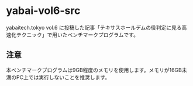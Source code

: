 # yabai-vol6-src

yabaitech.tokyo vol.6 に投稿した記事「テキサスホールデムの役判定に見る高速化テクニック」で用いたベンチマークプログラムです。

## 注意

本ベンチマークプログラムは9GB程度のメモリを使用します。メモリが16GB未満のPC上では実行しないことを推奨します。
